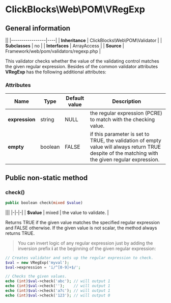 # ClickBlocks\Web\POM\VRegExp #

## General information ##

||
|-----------------|----|
| **Inheritance** | ClickBlocks\Web\POM\Validator |
| **Subclasses**  | no |
| **Interfaces**  | ArrayAccess |
| **Source**      | Framework/web/pom/validators/regexp.php |

This validator checks whether the value of the validating control matches the given regular expression. Besides of the common validator attributes **VRegExp** has the following additional attributes:

### **Attributes**

| Name | Type | Default value | Description |
|-|-|-|-|
| **expression** | string | NULL | the regular expression (PCRE) to match with the checking value. | 
| **empty** | boolean | FALSE | if this parameter is set to TRUE, the validation of empty value will always return TRUE despite of the matching with the given regular expression. | 

## Public non-static method ##

### **check()**

```php
public boolean check(mixed $value)
```

|||
|-|-|-|
| **$value** | mixed | the value to validate. |

Returns TRUE if the given value matches the specified regular expression and FALSE otherwise. If the given value is not scalar, the method always returns TRUE.

> You can invert logic of any regular expression just by adding the inversion prefix **i** at the beginning of the given regular expression:

```php
// Creates validator and sets up the regular expression to check.
$val = new VRegExp('myval');
$val->expression = 'i/^[0-9]+$/';

// Checks the given values.
echo (int)$val->check('abc'); // will output 1
echo (int)$val->check('');    // will output 1
echo (int)$val->check('a7c'); // will output 1
echo (int)$val->check('123'); // will output 0
```